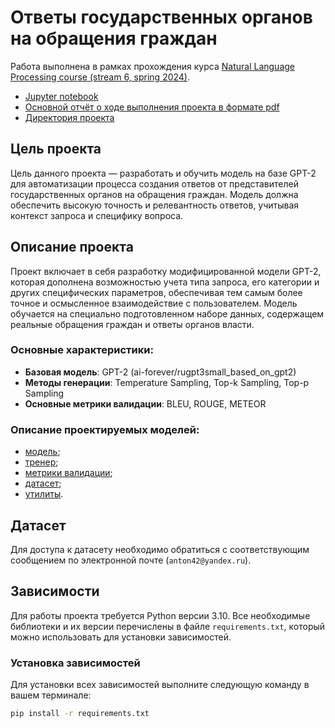 # Ответы государственных органов на обращения граждан

Работа выполнена в рамках прохождения курса [Natural Language Processing course (stream 6, spring 2024)](https://ods.ai/tracks/nlp-course-spring-2024).

- [Jupyter notebook](project/gpt2_small.ipynb)
- [Основной отчёт о ходе выполнения проекта в формате pdf](https://github.com/AntonSHBK/NLP_course/tree/main/docs/NLP_Course.pdf)
- [Директория проекта](https://github.com/AntonSHBK/NLP_course/tree/main/project)

## Цель проекта

Цель данного проекта — разработать и обучить модель на базе GPT-2 для автоматизации процесса создания ответов от представителей государственных органов на обращения граждан. Модель должна обеспечить высокую точность и релевантность ответов, учитывая контекст запроса и специфику вопроса.

## Описание проекта

Проект включает в себя разработку модифицированной модели GPT-2, которая дополнена возможностью учета типа запроса, его категории и других специфических параметров, обеспечивая тем самым более точное и осмысленное взаимодействие с пользователем. Модель обучается на специально подготовленном наборе данных, содержащем реальные обращения граждан и ответы органов власти.

### Основные характеристики:
- **Базовая модель**: GPT-2 (ai-forever/rugpt3small_based_on_gpt2)
- **Методы генерации**: Temperature Sampling, Top-k Sampling, Top-p Sampling
- **Основные метрики валидации**: BLEU, ROUGE, METEOR

### Описание проектируемых моделей:
- [модель](project/model.py);
- [тренер](project/trainer.py);
- [метрики валидации](project/evaluator.py);
- [датасет](project/custom_data.py);
- [утилиты](project/utils.py).

## Датасет

Для доступа к датасету необходимо обратиться с соответствующим сообщением по электронной почте (`anton42@yandex.ru`).

## Зависимости

Для работы проекта требуется Python версии 3.10. Все необходимые библиотеки и их версии перечислены в файле `requirements.txt`, который можно использовать для установки зависимостей.

### Установка зависимостей

Для установки всех зависимостей выполните следующую команду в вашем терминале:

```bash
pip install -r requirements.txt
```
